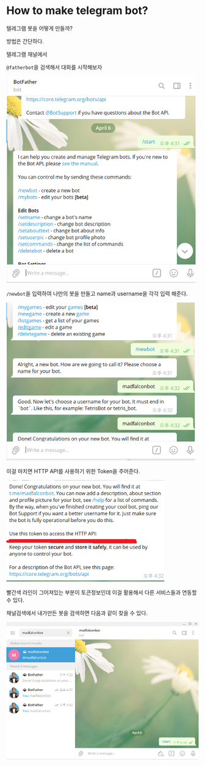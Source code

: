 # How to make telegram bot?

텔레그램 봇을 어떻게 만들까?



방법은 간단하다.



텔레그램 채널에서



`@fatherbot`을 검색해서 대화를 시작해보자

<img src="images/How_to_make_telegram_bot/image-20210406171340222.png" alt="image-20210406171340222" style="zoom:80%;" />



`/newbot`을 입력하여 나만의 봇을 만들고 name과 username을 각각 입력 해준다.

<img src="images/How_to_make_telegram_bot/image-20210406171501604.png" alt="image-20210406171501604" style="zoom:80%;" />

이걸 마치면 HTTP API를 사용하기 위한 Token을 주어준다.

<img src="images/How_to_make_telegram_bot/image-20210406171625640.png" alt="image-20210406171625640" style="zoom:80%;" />

빨간색 라인이 그어져있는 부분이 토큰정보인데 이걸 활용해서 다른 서비스들과 연동할 수 있다.

채널검색에서 내가만든 봇을 검색하면 다음과 같이 찾을 수 있다.

<img src="images/How_to_make_telegram_bot/image-20210406171854115.png" alt="image-20210406171854115" style="zoom:80%;" />